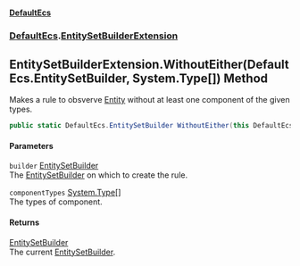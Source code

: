 #### [DefaultEcs](./index.md 'index')
### [DefaultEcs](./DefaultEcs.md 'DefaultEcs').[EntitySetBuilderExtension](./DefaultEcs-EntitySetBuilderExtension.md 'DefaultEcs.EntitySetBuilderExtension')
## EntitySetBuilderExtension.WithoutEither(DefaultEcs.EntitySetBuilder, System.Type[]) Method
Makes a rule to obsverve [Entity](./DefaultEcs-Entity.md 'DefaultEcs.Entity') without at least one component of the given types.  
```C#
public static DefaultEcs.EntitySetBuilder WithoutEither(this DefaultEcs.EntitySetBuilder builder, params System.Type[] componentTypes);
```
#### Parameters
<a name='DefaultEcs-EntitySetBuilderExtension-WithoutEither(DefaultEcs-EntitySetBuilder_System-Type--)-builder'></a>
`builder` [EntitySetBuilder](./DefaultEcs-EntitySetBuilder.md 'DefaultEcs.EntitySetBuilder')  
The [EntitySetBuilder](./DefaultEcs-EntitySetBuilder.md 'DefaultEcs.EntitySetBuilder') on which to create the rule.  
  
<a name='DefaultEcs-EntitySetBuilderExtension-WithoutEither(DefaultEcs-EntitySetBuilder_System-Type--)-componentTypes'></a>
`componentTypes` [System.Type](https://docs.microsoft.com/en-us/dotnet/api/System.Type 'System.Type')[[]](https://docs.microsoft.com/en-us/dotnet/api/System.Array 'System.Array')  
The types of component.  
  
#### Returns
[EntitySetBuilder](./DefaultEcs-EntitySetBuilder.md 'DefaultEcs.EntitySetBuilder')  
The current [EntitySetBuilder](./DefaultEcs-EntitySetBuilder.md 'DefaultEcs.EntitySetBuilder').  
